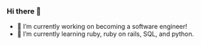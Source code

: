 ### Hi there 👋


- 🔭 I’m currently working on becoming a software engineer!
- 🌱 I’m currently learning ruby, ruby on rails, SQL, and python.

